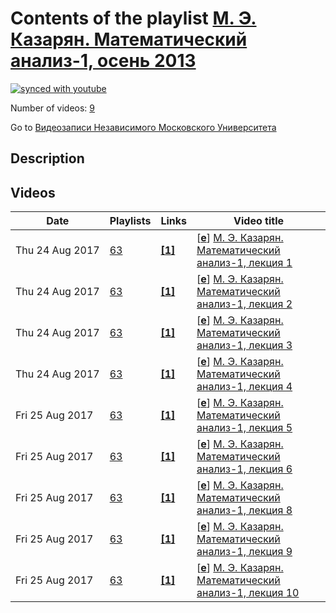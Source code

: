 # Contents of the playlist [М. Э. Казарян. Математический анализ-1, осень 2013](https://www.youtube.com/playlist?list=PLp9ABVh6_x4EV7U81JMonaq5vqkHVsTd9)

[![synced with youtube](https://img.shields.io/github/last-commit/mathphysschool/mathphysschool.github.io/autoupdate1?label=synced%20with%20youtube)](#)

Number of videos: [9](#videos)

Go to [Видеозаписи Независимого Московского Университета](../README.md)

## Description



## Videos

|Date|Playlists|Links|Video title|
|---|---|---|---|
| Thu&nbsp;24&nbsp;Aug&nbsp;2017 | [63](../playlists/63 "М. Э. Казарян. Математический анализ-1, осень 2013") | [**[1]**](http://ium.mccme.ru/f13/analiz-1.html) | [[**e**](https://studio.youtube.com/video/_FsTfuxsvaE/edit "Edit")] [М. Э. Казарян. Математический анализ-1, лекция 1](https://www.youtube.com/watch?v=_FsTfuxsvaE&list=PLp9ABVh6_x4EV7U81JMonaq5vqkHVsTd9 "Курс лекций НМУ.&#013;6 сентября 2013 г. 17:30, НМУ 401 (Москва, Большой Власьевский пер., 11)&#013;http://ium.mccme.ru/f13/analiz-1.html") |
| Thu&nbsp;24&nbsp;Aug&nbsp;2017 | [63](../playlists/63 "М. Э. Казарян. Математический анализ-1, осень 2013") | [**[1]**](http://ium.mccme.ru/f13/analiz-1.html) | [[**e**](https://studio.youtube.com/video/a6J1P0Iv61A/edit "Edit")] [М. Э. Казарян. Математический анализ-1, лекция 2](https://www.youtube.com/watch?v=a6J1P0Iv61A&list=PLp9ABVh6_x4EV7U81JMonaq5vqkHVsTd9 "Курс лекций НМУ.&#013;13 сентября 2013 г. 17:30, НМУ 401 (Москва, Большой Власьевский пер., 11)&#013;http://ium.mccme.ru/f13/analiz-1.html") |
| Thu&nbsp;24&nbsp;Aug&nbsp;2017 | [63](../playlists/63 "М. Э. Казарян. Математический анализ-1, осень 2013") | [**[1]**](http://ium.mccme.ru/f13/analiz-1.html) | [[**e**](https://studio.youtube.com/video/UN99HF3hmkE/edit "Edit")] [М. Э. Казарян. Математический анализ-1, лекция 3](https://www.youtube.com/watch?v=UN99HF3hmkE&list=PLp9ABVh6_x4EV7U81JMonaq5vqkHVsTd9 "Курс лекций НМУ.&#013;20 сентября 2013 г. 17:30, НМУ 401 (Москва, Большой Власьевский пер., 11)&#013;http://ium.mccme.ru/f13/analiz-1.html") |
| Thu&nbsp;24&nbsp;Aug&nbsp;2017 | [63](../playlists/63 "М. Э. Казарян. Математический анализ-1, осень 2013") | [**[1]**](http://ium.mccme.ru/f13/analiz-1.html) | [[**e**](https://studio.youtube.com/video/fOPgiekZODA/edit "Edit")] [М. Э. Казарян. Математический анализ-1, лекция 4](https://www.youtube.com/watch?v=fOPgiekZODA&list=PLp9ABVh6_x4EV7U81JMonaq5vqkHVsTd9 "Курс лекций НМУ.&#013;27 сентября 2013 г. 17:30, НМУ 401 (Москва, Большой Власьевский пер., 11)&#013;http://ium.mccme.ru/f13/analiz-1.html") |
| Fri&nbsp;25&nbsp;Aug&nbsp;2017 | [63](../playlists/63 "М. Э. Казарян. Математический анализ-1, осень 2013") | [**[1]**](http://ium.mccme.ru/f13/analiz-1.html) | [[**e**](https://studio.youtube.com/video/5oA21vALlX4/edit "Edit")] [М. Э. Казарян. Математический анализ-1, лекция 5](https://www.youtube.com/watch?v=5oA21vALlX4&list=PLp9ABVh6_x4EV7U81JMonaq5vqkHVsTd9 "Курс лекций НМУ.&#013;4 октября 2013 г. 17:30, НМУ 401 (Москва, Большой Власьевский пер., 11)&#013;http://ium.mccme.ru/f13/analiz-1.html") |
| Fri&nbsp;25&nbsp;Aug&nbsp;2017 | [63](../playlists/63 "М. Э. Казарян. Математический анализ-1, осень 2013") | [**[1]**](http://ium.mccme.ru/f13/analiz-1.html) | [[**e**](https://studio.youtube.com/video/TXRbL4Z_Jz4/edit "Edit")] [М. Э. Казарян. Математический анализ-1, лекция 6](https://www.youtube.com/watch?v=TXRbL4Z_Jz4&list=PLp9ABVh6_x4EV7U81JMonaq5vqkHVsTd9 "Курс лекций НМУ.&#013;11 октября 2013 г. 17:30, НМУ 401 (Москва, Большой Власьевский пер., 11)&#013;http://ium.mccme.ru/f13/analiz-1.html") |
| Fri&nbsp;25&nbsp;Aug&nbsp;2017 | [63](../playlists/63 "М. Э. Казарян. Математический анализ-1, осень 2013") | [**[1]**](http://ium.mccme.ru/f13/analiz-1.html) | [[**e**](https://studio.youtube.com/video/rQYN-W-Ljrk/edit "Edit")] [М. Э. Казарян. Математический анализ-1, лекция 8](https://www.youtube.com/watch?v=rQYN-W-Ljrk&list=PLp9ABVh6_x4EV7U81JMonaq5vqkHVsTd9 "Курс лекций НМУ.&#013;1 ноября 2013 г. 17:30, НМУ 401 (Москва, Большой Власьевский пер., 11)&#013;http://ium.mccme.ru/f13/analiz-1.html") |
| Fri&nbsp;25&nbsp;Aug&nbsp;2017 | [63](../playlists/63 "М. Э. Казарян. Математический анализ-1, осень 2013") | [**[1]**](http://ium.mccme.ru/f13/analiz-1.html) | [[**e**](https://studio.youtube.com/video/b-BeQDzzGF4/edit "Edit")] [М. Э. Казарян. Математический анализ-1, лекция 9](https://www.youtube.com/watch?v=b-BeQDzzGF4&list=PLp9ABVh6_x4EV7U81JMonaq5vqkHVsTd9 "Курс лекций НМУ.&#013;8 ноября 2013 г. 17:30, НМУ 401 (Москва, Большой Власьевский пер., 11)&#013;http://ium.mccme.ru/f13/analiz-1.html") |
| Fri&nbsp;25&nbsp;Aug&nbsp;2017 | [63](../playlists/63 "М. Э. Казарян. Математический анализ-1, осень 2013") | [**[1]**](http://ium.mccme.ru/f13/analiz-1.html) | [[**e**](https://studio.youtube.com/video/Zx42Hs5UkOg/edit "Edit")] [М. Э. Казарян. Математический анализ-1, лекция 10](https://www.youtube.com/watch?v=Zx42Hs5UkOg&list=PLp9ABVh6_x4EV7U81JMonaq5vqkHVsTd9 "Курс лекций НМУ.&#013;15 ноября 2013 г. 17:30, НМУ 401 (Москва, Большой Власьевский пер., 11)&#013;http://ium.mccme.ru/f13/analiz-1.html") |
